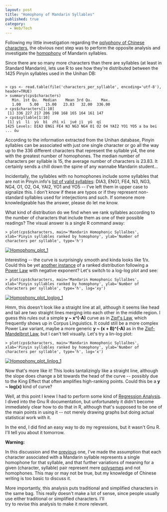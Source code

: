 ```yaml
---
layout: post
title: "Homophony of Mandarin Syllables"
published: true
category:
  - Web/Tech
---
```

<p>Following my little investigation regarding the <a href="http://olifante.blogs.com/covil/2006/03/polyphonic_char.html">polyphony of Chinese characters</a>, the obvious next step was to perform the opposite analysis and investigate the <a href="http://en.wikipedia.org/wiki/Homophones">homophony</a> of Mandarin syllables.</p>



<p>Since there are so many more characters than there are syllables (at least in Standard Mandarin), lets use R to see how they're distributed between the 1425 Pinyin syllables used in the Unihan DB: </p>

<p><code>
&gt; cps &lt;- read.table(file('characters_per_syllable', encoding='utf-8'), header=TRUE)<br />&gt; summary(cps$characters)<br />&nbsp; &nbsp;Min. 1st Qu.&nbsp; Median&nbsp; &nbsp; Mean 3rd Qu.&nbsp; &nbsp; Max. <br />&nbsp; &nbsp;1.00&nbsp; &nbsp; 5.00&nbsp; &nbsp;15.00&nbsp; &nbsp;23.83&nbsp; &nbsp;32.00&nbsp; 336.00 <br />&gt; cps$characters[1:10]<br /> [1] 336 227 217 206 198 168 165 164 161 147<br />&gt; cps$syllable[1:10]<br /> [1] yì&nbsp; lì&nbsp; yù&nbsp; bì&nbsp; zhì xī&nbsp; jué jì&nbsp; yú&nbsp; qí <br />1425 Levels: DIA3 ENG1 FE4 N3 NG3 NG4 O1 O2 O4 YAI2 YO1 YO5 a ba bei ... ǒu</code></p>

<p>According to the information extracted from the Unihan database, Pinyin syllables can be associated with just one single character or go all the way up to the 336 different characters that represent the syllable yi4, the one with the greatest number of homophones. The median number of characters per syllable is 15, the average number of characters is 23.83. It certainly sends a chill down the spine of any wannabe Mandarin student...</p>

<p>Incidentally, the syllables with no homophones include some syllables that are not in Pinyin.info's <a href="http://www.pinyin.info/romanization/hanyu/basic.html">list of valid syllables</a>: DIA3, ENG1, FE4, N3, NG3, NG4, O1, O2, O4, YAI2, YO1 and YO5 -- I've left them in upper case to signalize this. I don't know if these are typos or if they represent non-standard syllables used for interjections and such. If someone more knowledgeable has the answer, please do let me know.</p>

<p>What kind of distribution do we find when we rank syllables according to the number of characters that include them as one of their possible readings? The visual answer is a single R command away:
</p>
<p><code>&gt; plot(cps$characters, main='Mandarin Homophonic Syllalbes', xlab='Pinyin syllables ranked by homophony', ylab='Number of characters per syllable', type='h')</code></p>
<p><a href="http://olifante.blogs.com/photos/uncategorized/homophony_plot_1.png"><img border="0" class="image-full" alt="Homophony_plot_1" title="Homophony_plot_1" src="http://olifante.blogs.com/photos/uncategorized/homophony_plot_1.png" /></a>
</p>

<p> Interesting -- the curve is surprisingly smooth and kinda looks like 1/x. Could this be yet <a href="http://www.shirky.com/writings/powerlaw_weblog.html">another instance</a> of a ranked distribution following a <a href="http://en.wikipedia.org/wiki/Power_law">Power Law</a> with negative exponent? Let's switch to a log-log plot and see:

</p>

<p><code>&gt; plot(cps$characters, main='Mandarin Homophonic Syllalbes', xlab='Pinyin syllables ranked by homophony', ylab='Number of characters per syllable', type='h', log='xy')</code></p>

<p><a href="http://olifante.blogs.com/photos/uncategorized/homophony_plot_loglog.png"></a></p>

<p><a href="http://olifante.blogs.com/photos/uncategorized/homophony_plot_loglog_1.png"><img border="0" class="image-full" alt="Homophony_plot_loglog_1" title="Homophony_plot_loglog_1" src="http://olifante.blogs.com/photos/uncategorized/homophony_plot_loglog_1.png" /></a></p>

<p>Hmm, this doesn't look like a straight line at all, although it seems like head and tail are two straight lines merging into each other in the middle region. I guess this rules out a simple <strong>y ~ x^(-A)</strong> curve as in <a href="http://en.wikipedia.org/wiki/Zipf's_law">Zipf's Law</a>, which frequently shows up in Corpus Linguistics. It could still be a more complex Power Law variant, maybe a more generic <strong>y ~ (x + B)^(-A)</strong> as in the <a href="http://en.wikipedia.org/wiki/Zipf-Mandelbrot_law">Zipf-Mandelbrot Law</a>, but I can't tell visually. Let's try a lin-log plot:</p>

<p><code>&gt; plot(cps$characters, main='Mandarin Homophonic Syllalbes', xlab='Pinyin syllables ranked by homophony', ylab='Number of characters per syllable', type='h', log='x')</code></p>

<p><a href="http://olifante.blogs.com/photos/uncategorized/homophony_plot_linlog.png"></a></p>

<p><a href="http://olifante.blogs.com/photos/uncategorized/homophony_plot_linlog_1.png"><img border="0" class="image-full" alt="Homophony_plot_linlog_1" title="Homophony_plot_linlog_1" src="http://olifante.blogs.com/photos/uncategorized/homophony_plot_linlog_1.png" /></a>
</p>

<p></p>



<p>Now that's more like it! This looks tantalizingly like a straight line, although the slope does change a bit towards the head of the curve -- possibly due to the King Effect that often amplifies high-ranking points. Could this be a <strong>y ~ log(x)</strong> kind of curve?

</p>

<p>Well, at this point I knew I had to perform some kind of <a href="http://en.wikipedia.org/wiki/Regression_analysis">Regression Analysis</a>. I dived into the Gnu R documentation, but unfortunately it didn't become immediately clear how to do that in R, although that's supposed to be one of the main points in using it -- not merely drawing graphs but doing actual statistical work with it.</p>

<p>In the end, I did find an easy way to do my regressions, but it wasn't Gnu R. I'll tell you about it tomorrow.</p>

<p><strong>Warning:</strong></p>

<p>In this discussion and the <a href="http://olifante.blogs.com/covil/2006/03/polyphonic_char.html">previous</a> one, I've made the assumption that each
character associated with a Mandarin syllable represents a single
homophone for that syllable, and that further variations of meaning for
a given (character, syllable) pair represent mere <a href="http://en.wikipedia.org/wiki/Polysemy">polysemes</a>
and not homophones. This may or may not be true, but my knowledge of
Chinese writing is too basic to discuss it.</p>

<p>More importantly, this analysis
puts traditional and simplified characters in the same bag. This really doesn't make a lot of sense, since people usually use either traditional or simplified characters. I'll <br />try to revise this analysis to make it more relevant.</p>

